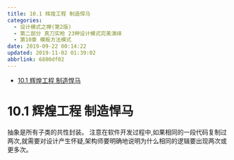 ```yaml
---
title: 10.1 辉煌工程 制造悍马
categories: 
  - 设计模式之禅(第2版)
  - 第二部分 真刀实枪 23种设计模式完美演绎
  - 第10章 模板方法模式
date: 2019-09-22 00:14:22
updated: 2019-11-02 01:39:02
abbrlink: 6800df02
---
```

- [10.1 辉煌工程 制造悍马](/ReadingNotes/6800df02/#10-1-辉煌工程-制造悍马)

<!--more-->
<script src="https://cdn.bootcss.com/jquery/3.4.0/jquery.slim.min.js"></script>
<script>$(document).ready(function () {$(".post-body > ul:nth-child(1)").hide();});</script>

<!--end-->
# 10.1 辉煌工程 制造悍马 #
抽象是所有子类的共性封装。
注意在软件开发过程中,如果相同的一段代码复制过两次,就需要对设计产生怀疑,架构师要明确地说明为什么相同的逻辑要出现两次或更多次。

